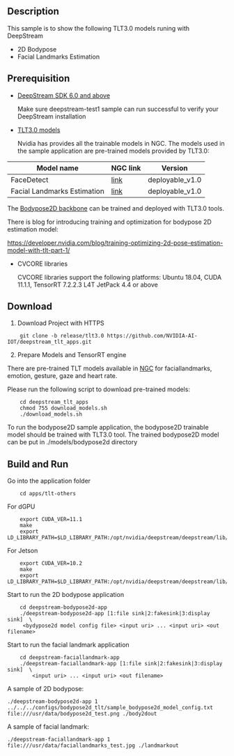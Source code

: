 ## Description
This sample is to show the following TLT3.0 models runing with DeepStream

* 2D Bodypose
* Facial Landmarks Estimation

## Prerequisition

* [DeepStream SDK 6.0 and above](https://developer.nvidia.com/deepstream-sdk-6.0-members-page)

  Make sure deepstream-test1 sample can run successful to verify your DeepStream installation

* [TLT3.0 models](https://docs.nvidia.com/metropolis/TLT/tlt-user-guide/text/overview.html)

  Nvidia has provides all the trainable models in NGC.
  The models used in the sample application are pre-trained models provided by TLT3.0:

| Model name | NGC link  | Version |
|------------|-----------|---------|
| FaceDetect |[link](https://ngc.nvidia.com/catalog/models/nvidia:tlt_facenet)|deployable_v1.0|
| Facial Landmarks Estimation|[link](https://ngc.nvidia.com/catalog/models/nvidia:tlt_fpenet)|deployable_v1.0|

  The [Bodypose2D backbone](https://ngc.nvidia.com/catalog/models/nvidia:tlt_bodyposenet) can be trained and deployed with TLT3.0 tools.
  
  There is blog for introducing training and optimization for bodypose 2D estimation model:
  
  https://developer.nvidia.com/blog/training-optimizing-2d-pose-estimation-model-with-tlt-part-1/

* CVCORE libraries

  CVCORE libraries support the following platforms:
  Ubuntu 18.04, CUDA 11.1.1, TensorRT 7.2.2.3
  L4T JetPack 4.4 or above

## Download

1. Download Project with HTTPS
```
    git clone -b release/tlt3.0 https://github.com/NVIDIA-AI-IOT/deepstream_tlt_apps.git
```
2. Prepare Models and TensorRT engine

There are pre-trained TLT models available in [NGC](https://ngc.nvidia.com/catalog/models) for faciallandmarks, emotion, gesture, gaze and heart rate.

Please run the following script to download pre-trained models: 

```
    cd deepstream_tlt_apps
    chmod 755 download_models.sh
    ./download_models.sh
```
To run the bodypose2D sample application, the bodypose2D trainable model should be trained with TLT3.0 tool. 
The trained bodypose2D model can be put in ./models/bodypose2d directory

## Build and Run
Go into the application folder
```
    cd apps/tlt-others
```

For dGPU
```
    export CUDA_VER=11.1
    make
    export LD_LIBRARY_PATH=$LD_LIBRARY_PATH:/opt/nvidia/deepstream/deepstream/lib/cvcore_libs
```
For Jetson

```
    export CUDA_VER=10.2
    make
    export LD_LIBRARY_PATH=$LD_LIBRARY_PATH:/opt/nvidia/deepstream/deepstream/lib/cvcore_libs
```

Start to run the 2D bodypose application
```
    cd deepstream-bodypose2d-app
    ./deepstream-bodypose2d-app [1:file sink|2:fakesink|3:display sink]  \
     <bydypose2d model config file> <input uri> ... <input uri> <out filename>
```
Start to run the facial landmark application
```
    cd deepstream-faciallandmark-app
    ./deepstream-faciallandmark-app [1:file sink|2:fakesink|3:display sink]  \
        <input uri> ... <input uri> <out filename>
```

A sample of 2D bodypose:

`./deepstream-bodypose2d-app 1 ../../../configs/bodypose2d_tlt/sample_bodypose2d_model_config.txt file:///usr/data/bodypose2d_test.png ./body2dout`

A sample of facial landmark:

`./deepstream-faciallandmark-app 1 file:///usr/data/faciallandmarks_test.jpg ./landmarkout`

